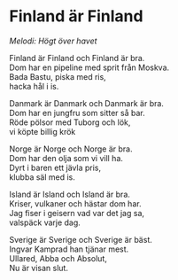 # Finland är Finland

_Melodi: Högt över havet_

Finland är Finland och Finland är bra.  
Dom har en pipeline med sprit från Moskva.  
Bada Bastu, piska med ris,  
hacka hål i is.

Danmark är Danmark och Danmark är bra.  
Dom har en jungfru som sitter så bar.  
Röde pölsor med Tuborg och lök,  
vi köpte billig krök

Norge är Norge och Norge är bra.  
Dom har den olja som vi vill ha.  
Dyrt i baren ett jävla pris,  
klubba säl med is.

Island är Island och Island är bra.  
Kriser, vulkaner och hästar dom har.  
Jag fiser i geisern vad var det jag sa,  
valspäck varje dag.

Sverige är Sverige och Sverige är bäst.  
Ingvar Kamprad han tjänar mest.  
Ullared, Abba och Absolut,  
Nu är visan slut.
